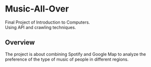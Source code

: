 # Music-All-Over
Final Project of Introduction to Computers.   
Using API and crawling techniques.

## Overview  
The project is about combining Spotify and Google Map to analyze the preference of the type of music of people in different regions.
